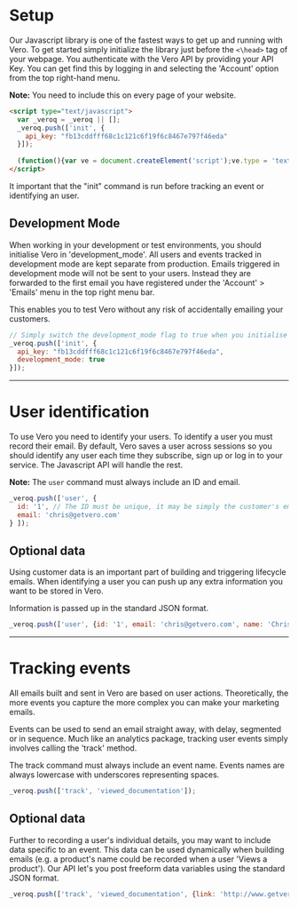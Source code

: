 # Setup

Our Javascript library is one of the fastest ways to get up and running with Vero. To get started simply initialize the library just before the `<\head>` tag of your webpage. You authenticate with the Vero API by providing your API Key. You can get find this by logging in and selecting the 'Account' option from the top right-hand menu.

**Note:** You need to include this on every page of your website.

```html
<script type="text/javascript">
  var _veroq = _veroq || [];
  _veroq.push(['init', {
    api_key: "fb13cddfff68c1c121c6f19f6c8467e797f46eda"
  }]);
  
  (function(){var ve = document.createElement('script');ve.type = 'text/javascript';ve.async = true;ve.src = '//cdn.getvero.com/m.js';var s = document.getElementsByTagName('script')[0]; s.parentNode.insertBefore(ve, s);})();
</script>
```

It important that the "init" command is run before tracking an event or identifying an user.

## Development Mode

When working in your development or test environments, you should initialise Vero in 'development_mode'. All users and events tracked in development mode are kept separate from production. Emails triggered in development mode will not be sent to your users. Instead they are forwarded to the first email you have registered under the 'Account' > 'Emails' menu in the top right menu bar.

This enables you to test Vero without any risk of accidentally emailing your customers.

```js
// Simply switch the development_mode flag to true when you initialise the library.
_veroq.push(['init', {
  api_key: "fb13cddfff68c1c121c6f19f6c8467e797f46eda",
  development_mode: true
}]);
```

***

# User identification

To use Vero you need to identify your users. To identify a user you must record their email. By default, Vero saves a user across sessions so you should identify any user each time they subscribe, sign up or log in to your service. The Javascript API will handle the rest.

**Note:** The `user` command must always include an ID and email.

```js
_veroq.push(['user', {
  id: '1', // The ID must be unique, it may be simply the customer's email address
  email: 'chris@getvero.com'
} ]);
```

## Optional data

Using customer data is an important part of building and triggering lifecycle emails. When identifying a user you can push up any extra information you want to be stored in Vero.

Information is passed up in the standard JSON format.

```js
_veroq.push(['user', {id: '1', email: 'chris@getvero.com', name: 'Chris Hexton', age: 24} ]);
```

***

# Tracking events

All emails built and sent in Vero are based on user actions. Theoretically, the more events you capture the more complex you can make your marketing emails.

Events can be used to send an email straight away, with delay, segmented or in sequence. Much like an analytics package, tracking user events simply involves calling the 'track' method.

The track command must always include an event name. Events names are always lowercase with underscores representing spaces.

```js
_veroq.push(['track', 'viewed_documentation']);
```

## Optional data

Further to recording a user's individual details, you may want to include data specific to an event. This data can be used dynamically when building emails (e.g. a product's name could be recorded when a user 'Views a product'). Our API let's you post freeform data variables using the standard JSON format.

```js
_veroq.push(['track', 'viewed_documentation', {link: 'http://www.getvero.com/docs'}]);
```

